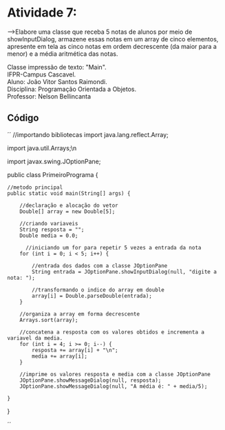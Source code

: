 # Atividade 7:

-->Elabore uma classe que receba 5 notas de alunos por meio de showInputDialog, armazene essas notas em um array de cinco elementos, apresente em tela as cinco notas em ordem decrescente (da maior para a menor) e a média aritmética das notas.

Classe impressão de texto: "Main".     
IFPR-Campus Cascavel.     
Aluno: João Vitor Santos Raimondi.     
Disciplina: Programação Orientada a Objetos.     
Professor: Nelson Bellincanta     


## Código
´´
//importando bibliotecas
import java.lang.reflect.Array;

import java.util.Arrays;\n

import javax.swing.JOptionPane;


public class PrimeiroPrograma {

    //metodo principal
    public static void main(String[] args) {
        
        //declaração e alocação do vetor
        Double[] array = new Double[5];
        
        //criando variaveis
        String resposta = "";
        Double media = 0.0;
        
          //iniciando um for para repetir 5 vezes a entrada da nota
        for (int i = 0; i < 5; i++) {
            
            //entrada dos dados com a classe JOptionPane
            String entrada = JOptionPane.showInputDialog(null, "digite a nota: ");
            
            //transformando o indice do array em double
            array[i] = Double.parseDouble(entrada);
        }

        //organiza a array em forma decrescente
        Arrays.sort(array);
        
        //concatena a resposta com os valores obtidos e incrementa a variavel da media.
        for (int i = 4; i >= 0; i--) {
            resposta += array[i] + "\n";
            media += array[i];
        }
        
        //imprime os valores resposta e media com a classe JOptionPane
        JOptionPane.showMessageDialog(null, resposta);
        JOptionPane.showMessageDialog(null, "A média é: " + media/5);
        
    }
}

´´
